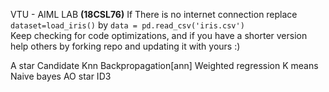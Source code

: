 VTU - AIML LAB **(18CSL76)**
If There is no internet connection replace ```dataset=load_iris()``` by ```data = pd.read_csv('iris.csv')``` <br/>
Keep checking for code optimizations, and if you have a shorter version help others by forking repo and updating it with yours :)


A star
Candidate 
Knn 
Backpropagation[ann]
Weighted regression
K means 
Naive bayes 
AO star 
ID3 
